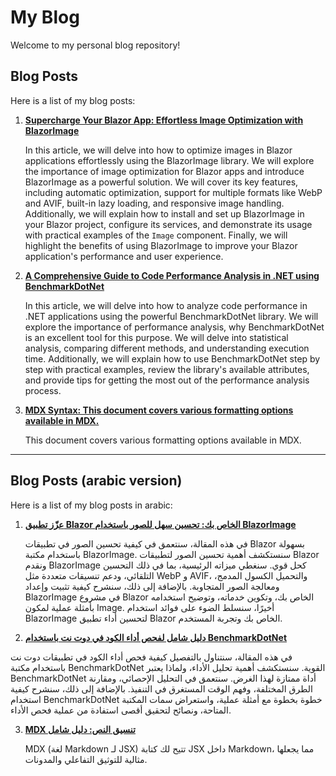 # My Blog

Welcome to my personal blog repository!

## Blog Posts

Here is a list of my blog posts:

1. [**Supercharge Your Blazor App: Effortless Image Optimization with BlazorImage**](https://saifsaidi.vercel.app/blog/blazor-image-optimization)

   In this article, we will delve into how to optimize images in Blazor applications effortlessly using the BlazorImage library. We will explore the importance of image optimization for Blazor apps and introduce BlazorImage as a powerful solution. We will cover its key features, including automatic optimization, support for multiple formats like WebP and AVIF, built-in lazy loading, and responsive image handling. Additionally, we will explain how to install and set up BlazorImage in your Blazor project, configure its services, and demonstrate its usage with practical examples of the `Image` component. Finally, we will highlight the benefits of using BlazorImage to improve your Blazor application's performance and user experience.


2. [**A Comprehensive Guide to Code Performance Analysis in .NET using BenchmarkDotNet**](https://saifsaidi.vercel.app/blog/dotnet-code-performance-analysis-benchmarkdotnet)

   In this article, we will delve into how to analyze code performance in .NET applications using the powerful BenchmarkDotNet library. We will explore the importance of performance analysis, why BenchmarkDotNet is an excellent tool for this purpose. We will delve into statistical analysis, comparing different methods, and understanding execution time. Additionally, we will explain how to use BenchmarkDotNet step by step with practical examples, review the library's available attributes, and provide tips for getting the most out of the performance analysis process.


3. [**MDX Syntax: This document covers various formatting options available in MDX.**](https://saifsaidi.vercel.app/blog/hello-mdx)

   This document covers various formatting options available in MDX.

 

---

## Blog Posts (arabic version)

Here is a list of my blog posts in arabic:

1. [**عزّز تطبيق Blazor الخاص بك: تحسين سهل للصور باستخدام BlazorImage**](https://saifsaidi.vercel.app/blog/blazor-image-optimization?lang=ar)

   في هذه المقالة، سنتعمق في كيفية تحسين الصور في تطبيقات Blazor بسهولة باستخدام مكتبة BlazorImage. سنستكشف أهمية تحسين الصور لتطبيقات Blazor ونقدم BlazorImage كحل قوي. سنغطي ميزاته الرئيسية، بما في ذلك التحسين التلقائي، ودعم تنسيقات متعددة مثل WebP و AVIF، والتحميل الكسول المدمج، ومعالجة الصور المتجاوبة. بالإضافة إلى ذلك، سنشرح كيفية تثبيت وإعداد BlazorImage في مشروع Blazor الخاص بك، وتكوين خدماته، وتوضيح استخدامه بأمثلة عملية لمكون Image. أخيرًا، سنسلط الضوء على فوائد استخدام BlazorImage لتحسين أداء تطبيق Blazor الخاص بك وتجربة المستخدم.



2. [**دليل شامل لفحص أداء الكود في دوت نت باستخدام BenchmarkDotNet**](https://saifsaidi.vercel.app/blog/dotnet-code-performance-analysis-benchmarkdotnet?lang=ar)

في هذه المقالة، سنتناول بالتفصيل كيفية فحص أداء الكود في تطبيقات دوت نت باستخدام مكتبة BenchmarkDotNet القوية. سنستكشف أهمية تحليل الأداء، ولماذا يعتبر BenchmarkDotNet أداة ممتازة لهذا الغرض. سنتعمق في التحليل الإحصائي، ومقارنة الطرق المختلفة، وفهم الوقت المستغرق في التنفيذ. بالإضافة إلى ذلك، سنشرح كيفية استخدام BenchmarkDotNet خطوة بخطوة مع أمثلة عملية، واستعراض سمات المكتبة المتاحة، ونصائح لتحقيق أقصى استفادة من عملية فحص الأداء.


3. [**MDX تنسيق النص: دليل شامل**](https://saifsaidi.vercel.app/blog/hello-mdx?lang=ar)

   MDX (لغة Markdown لـ JSX) تتيح لك كتابة JSX داخل Markdown، مما يجعلها مثالية للتوثيق التفاعلي والمدونات.
